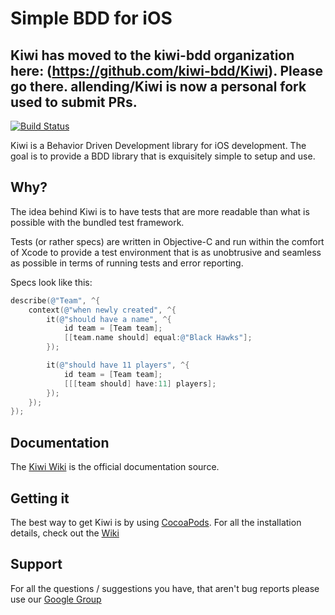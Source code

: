# Simple BDD for iOS #

## Kiwi has moved to the kiwi-bdd organization here: (https://github.com/kiwi-bdd/Kiwi). Please go there. allending/Kiwi is now a personal fork used to submit PRs.

[![Build Status](https://travis-ci.org/kiwi-bdd/Kiwi.svg?branch=master)](https://travis-ci.org/kiwi-bdd/Kiwi)

Kiwi is a Behavior Driven Development library for iOS development.
The goal is to provide a BDD library that is exquisitely simple to setup and use.

## Why?
The idea behind Kiwi is to have tests that are more readable than what is possible with the bundled test framework.

Tests (or rather specs) are written in Objective-C and run within the comfort of Xcode to provide a test environment that is as unobtrusive and seamless as possible in terms of running tests and error reporting.

Specs look like this:

```objective-c
describe(@"Team", ^{
    context(@"when newly created", ^{
        it(@"should have a name", ^{
            id team = [Team team];
            [[team.name should] equal:@"Black Hawks"];
        });

        it(@"should have 11 players", ^{
            id team = [Team team];
            [[[team should] have:11] players];
        });
    });
});
```

## Documentation
The [Kiwi Wiki](https://github.com/kiwi-bdd/Kiwi/wiki) is the official documentation source.

## Getting it
The best way to get Kiwi is by using [CocoaPods](https://github.com/cocoapods/cocoapods).
For all the installation details, check out the [Wiki](https://github.com/kiwi-bdd/Kiwi/wiki)

## Support
For all the questions / suggestions you have, that aren't bug reports please use our [Google Group](https://groups.google.com/forum/#!forum/kiwi-bdd)

